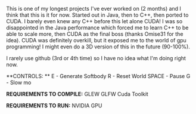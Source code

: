 This is one of my longest projects I've ever worked on (2 months) and I think that this is it for now. Started out in Java, then to C++, then ported to CUDA. I barely even knew any C++ before this let alone CUDA! I was so disappointed in the Java performance which forced me to learn C++ to be able to scale more, then CUDA as the final boss (thanks Omise31 for the idea). CUDA was definitely overkill, but it exposed me to the world of gpu programming! I might even do a 3D version of this in the future (90-100%).

I rarely use github (3rd or 4th time) so I have no idea what I'm doing right now. 

**CONTROLS: **
E - Generate Softbody
R - Reset World
SPACE - Pause
G - Slow mo

**REQUIREMENTS TO COMPILE:**
GLEW
GLFW
Cuda Toolkit

**REQUIREMENTS TO RUN:**
NVIDIA GPU
